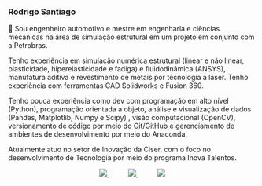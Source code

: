 ### Rodrigo Santiago


👨‍ Sou engenheiro automotivo e mestre em engenharia e ciências mecânicas na área de simulação estrutural em um projeto em conjunto com a Petrobras.

Tenho experiência em simulação numérica estrutural (linear e não linear, plasticidade, hiperelasticidade e fadiga) e fluidodinâmica (ANSYS), manufatura aditiva e revestimento de metais por tecnologia a laser. Tenho experiência com ferramentas CAD Solidworks e Fusion 360.

Tenho pouca experiência como dev com programação em alto nível (Python), programação orientada a objeto, análise e visualização de dados (Pandas, Matplotlib, Numpy e Scipy) , visão computacional (OpenCV), versionamento de código por meio do Git/GitHub e gerenciamento de ambientes de desenvolvimento por meio do Anaconda.

Atualmente atuo no setor de Inovação da Ciser, com o foco no desenvolvimento de Tecnologia por meio do programa Inova Talentos.

<p align="center">
    <a href="https://github.com/Santiago221">
        <img  src="https://img.shields.io/badge/github-%23100000.svg?&style=for-the-badge&logo=github&logoColor=white&link=mailto:https://github.com/Santiago221">
    </a>
    &nbsp;&nbsp;&nbsp;&nbsp;&nbsp;&nbsp;&nbsp;&nbsp;&nbsp;
    <a href="rodrigosantiaog838@gmail.com">
        <img src="https://img.shields.io/badge/gmail-D14836?&style=for-the-badge&logo=gmail&logoColor=white&link=mailto:rodrigosantiaog838@gmail.com">
    </a>
    &nbsp;&nbsp;&nbsp;&nbsp;&nbsp;&nbsp;&nbsp;&nbsp;&nbsp;
    <a href="https://www.linkedin.com/in/rodrigosilveiradesantiago/">
        <img src="https://img.shields.io/badge/linkedin-%230077B5.svg?&style=for-the-badge&logo=linkedin&logoColor=white&link=mailto:https://www.linkedin.com/in/rodrigosilveiradesantiago/">
    </a>
</p>
